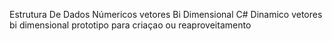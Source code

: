 Estrutura  De Dados Númericos vetores Bi Dimensional  C#  Dinamico
vetores bi dimensional prototipo para criaçao ou reaproveitamento 


